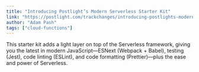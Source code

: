 ```yaml
---
title: "Introducing Postlight’s Modern Serverless Starter Kit"
link: "https://postlight.com/trackchanges/introducing-postlights-modern-serverless-starter-kit"
author: "Adam Pash"
tags: ["cloud-functions"]
---
```


This starter kit adds a light layer on top of the Serverless framework, giving you the latest in modern JavaScript—ESNext (Webpack + Babel), testing (Jest), code linting (ESLint), and code formatting (Prettier)—plus the ease and power of Serverless.
